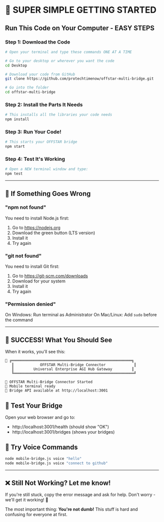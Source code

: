 # 🚀 **SUPER SIMPLE GETTING STARTED**

## **Run This Code on Your Computer - EASY STEPS**

### **Step 1: Download the Code**
```bash
# Open your terminal and type these commands ONE AT A TIME

# Go to your desktop or wherever you want the code
cd Desktop

# Download your code from GitHub
git clone https://github.com/protechtimenow/offstar-multi-bridge.git

# Go into the folder
cd offstar-multi-bridge
```

### **Step 2: Install the Parts It Needs**
```bash
# This installs all the libraries your code needs
npm install
```

### **Step 3: Run Your Code!**
```bash
# This starts your OFFSTAR bridge
npm start
```

### **Step 4: Test It's Working**
```bash
# Open a NEW terminal window and type:
npm test
```

---

## **🔧 If Something Goes Wrong**

### **"npm not found"**
You need to install Node.js first:
1. Go to https://nodejs.org
2. Download the green button (LTS version)
3. Install it
4. Try again

### **"git not found"**
You need to install Git first:
1. Go to https://git-scm.com/downloads
2. Download for your system
3. Install it
4. Try again

### **"Permission denied"**
On Windows: Run terminal as Administrator
On Mac/Linux: Add `sudo` before the command

---

## **🎉 SUCCESS! What You Should See**

When it works, you'll see this:
```
🌉 ╔═══════════════════════════════════════════════════════╗
   ║            OFFSTAR Multi-Bridge Connector             ║
   ║         Universal Enterprise AGI Hub Gateway         ║
   ╚═══════════════════════════════════════════════════════╝

🚀 OFFSTAR Multi-Bridge Connector Started
📱 Mobile terminal ready
🔗 Bridge API available at http://localhost:3001
```

## **🔗 Test Your Bridge**

Open your web browser and go to:
- http://localhost:3001/health (should show "OK")
- http://localhost:3001/bridges (shows your bridges)

## **🎤 Try Voice Commands**

```bash
node mobile-bridge.js voice "hello"
node mobile-bridge.js voice "connect to github"
```

---

## **❌ Still Not Working? Let me know!**

If you're still stuck, copy the error message and ask for help. Don't worry - we'll get it working! 💪

The most important thing: **You're not dumb!** This stuff is hard and confusing for everyone at first.
